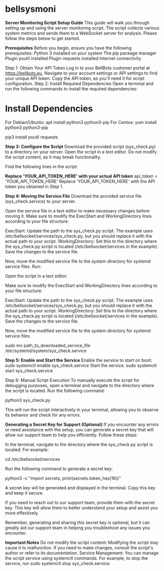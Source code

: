 # bellsysmoni

**Server Monitoring Script Setup Guide**
This guide will walk you through setting up and using the server monitoring script. The script collects various system metrics and sends them to a WebSocket server for analysis. Please follow the steps below to get started.

**Prerequisites**
Before you begin, ensure you have the following prerequisites:
Python 3 installed on your system
The pip package manager
Plugin psutil installed
Plugin requests installed
Internet connectivity


Step 1: Obtain Your API Token
Log in to your BellBots customer portal at https://bellbots.eu.
Navigate to your account settings or API settings to find your unique API token.
Copy the API token, as you'll need it for script configuration.
Step 2: Install Required Dependencies
Open a terminal and run the following commands to install the required dependencies:

# Install Dependencies
For Debian/Ubuntu:
apt install python3 python3-pip
For Centos:
yum install python3 python3-pip

pip3 install psutil requests

**Step 3: Configure the Script**
Download the provided script (sys_check.py) to a directory on your server.
Open the script in a text editor. Do not modify the script content, as it may break functionality.

Find the following lines in the script:

**Replace 'YOUR_API_TOKEN_HERE' with your actual API token**
api_token = 'YOUR_API_TOKEN_HERE'
Replace 'YOUR_API_TOKEN_HERE' with the API token you obtained in Step 1.

**Step 4: Moving the Service File**
Download the provided service file (sys_check.service) to your server.

Open the service file in a text editor to make necessary changes before moving it.
Make sure to modify the ExecStart and WorkingDirectory lines according to your file structure:

ExecStart: Update the path to the sys_check.py script. The example uses /etc/bellsocket/services/sys_check.py, but you should replace it with the actual path to your script.
WorkingDirectory: Set this to the directory where the sys_check.py script is located (/etc/bellsocket/services in the example).
Save the changes to the service file.

Now, move the modified service file to the system directory for systemd service files. Run:

Open the script in a text editor.

Make sure to modify the ExecStart and WorkingDirectory lines according to your file structure:

ExecStart: Update the path to the sys_check.py script. The example uses /etc/bellsocket/services/sys_check.py, but you should replace it with the actual path to your script.
WorkingDirectory: Set this to the directory where the sys_check.py script is located (/etc/bellsocket/services in the example).
Save the changes to the service file.

Now, move the modified service file to the system directory for systemd service files.

sudo mv path_to_downloaded_service_file /etc/systemd/system/sys_check.service

**Step 5: Enable and Start the Service**
Enable the service to start on boot:
sudo systemctl enable sys_check.service
Start the service:
sudo systemctl start sys_check.service
    
Step 6: Manual Script Execution
To manually execute the script for debugging purposes, open a terminal and navigate to the directory where the script is located. Run the following command:

python3 sys_check.py

This will run the script interactively in your terminal, allowing you to observe its behavior and check for any errors.

**Generating a Secret Key for Support (Optional)**
If you encounter any errors or need assistance with the setup, you can generate a secret key that will allow our support team to help you efficiently. Follow these steps:

In the terminal, navigate to the directory where the sys_check.py script is located. For example:

cd /etc/bellsocket/services

Run the following command to generate a secret key:

python3 -c "import secrets; print(secrets.token_hex(16))"

A secret key will be generated and displayed in the terminal. Copy this key and keep it secure.

If you need to reach out to our support team, provide them with the secret key. This key will allow them to better understand your setup and assist you more effectively.

Remember, generating and sharing this secret key is optional, but it can greatly aid our support team in helping you troubleshoot any issues you encounter.

**Important Notes**
Do not modify the script content: Modifying the script may cause it to malfunction. If you need to make changes, consult the script's author or refer to its documentation.
Service Management: You can manage the script service using systemctl commands. For example, to stop the service, run sudo systemctl stop sys_check.service.
